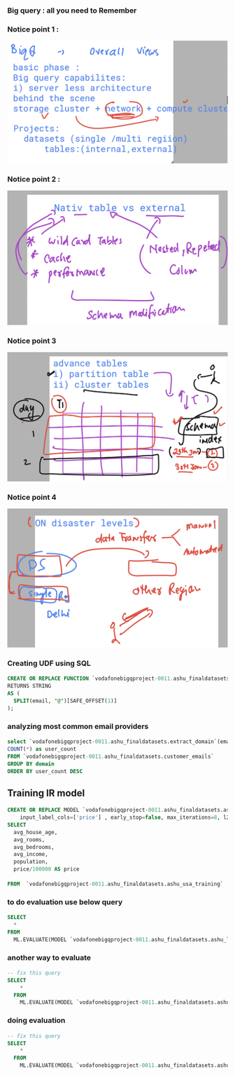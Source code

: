 ### Big query : all you need to Remember 

### Notice point 1 : 

<img src="nt1.png">

### Notice point 2 :

<img src="nt2.png">

### Notice point 3 

<img src="nt3.png">

### Notice point 4 

<img src="nt4.png">

### Creating UDF using SQL 

```sql
CREATE OR REPLACE FUNCTION `vodafonebigqproject-0011.ashu_finaldatasets.extract_domain`(email STRING) 
RETURNS STRING 
AS (
  SPLIT(email, "@")[SAFE_OFFSET(1)]
);

```

### analyzing most common email providers 

```sql
select `vodafonebigqproject-0011.ashu_finaldatasets.extract_domain`(email) AS domain,
COUNT(*) as user_count 
FROM `vodafonebigqproject-0011.ashu_finaldatasets.customer_emails`
GROUP BY domain 
ORDER BY user_count DESC

```

## Training lR model 

```sql
CREATE OR REPLACE MODEL `vodafonebigqproject-0011.ashu_finaldatasets.ashu_linear_house` OPTIONS(model_type='LINEAR_REG',
    input_label_cols=['price'] , early_stop=false, max_iterations=8, l2_reg=0.7, OPTIMIZE_STRATEGY="BATCH_GRADIENT_DESCENT") AS
SELECT
  avg_house_age,
  avg_rooms,
  avg_bedrooms,
  avg_income,
  population,
  price/100000 AS price

FROM  `vodafonebigqproject-0011.ashu_finaldatasets.ashu_usa_training` 
```

### to do evaluation use below query 

```sql
SELECT
  *
FROM
  ML.EVALUATE(MODEL `vodafonebigqproject-0011.ashu_finaldatasets.ashu_linear_house`)
```

### another way to evaluate 

```sql
-- fix this query
SELECT
    *
  FROM
    ML.EVALUATE(MODEL `vodafonebigqproject-0011.ashu_finaldatasets.ashu_linear_house`, TABLE `vodafonebigqproject-0011.ashu_finaldatasets.ashu_usa_eval`);
```

### doing evaluation 

```sql
-- fix this query
SELECT
    *
  FROM
    ML.EVALUATE(MODEL `vodafonebigqproject-0011.ashu_finaldatasets.ashu_linear_house`, (select * from `vodafonebigqproject-0011.ashu_finaldatasets.ashu_usa_eval`));
```

